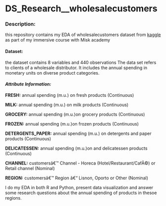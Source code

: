 # DS_Research__wholesalecustomers


### **Description:**

this repository contains my EDA of wholesalecustomers dataset from [kaggle](https://www.kaggle.com/binovi/wholesale-customers-data-set) as part of my immersive course with Misk academy

#### **Dataset:**

the dataset contains 8 variables and 440 observations The data set refers to clients of a wholesale distributor. It includes the annual spending in monetary units on diverse product categories.

#### *Attribute Information:*

**FRESH:** annual spending (m.u.) on fresh products (Continuous)

**MILK:** annual spending (m.u.) on milk products (Continuous)

**GROCERY:** annual spending (m.u.)on grocery products (Continuous)

**FROZEN:** annual spending (m.u.)on frozen products (Continuous)

**DETERGENTS_PAPER:** annual spending (m.u.) on detergents and paper products (Continuous)

**DELICATESSEN:** annual spending (m.u.)on and delicatessen products (Continuous)

**CHANNEL:** customersâ€™ Channel - Horeca (Hotel/Restaurant/CafÃ©) or Retail channel (Nominal)

**REGION:** customersâ€™ Region â€“ Lisnon, Oporto or Other (Nominal)

I do my EDA in both R and Python, present data visualization and answer some research questions about the annual spending of products in thesoe regions.
